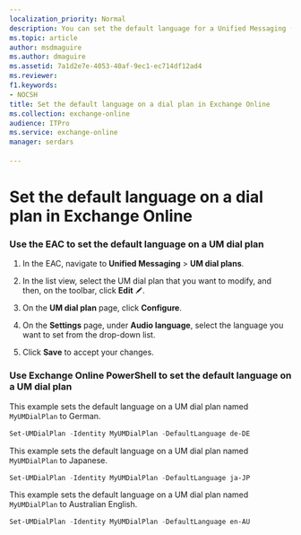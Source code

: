 ```yaml
---
localization_priority: Normal
description: You can set the default language for a Unified Messaging (UM) dial plan. Each dial plan you create will initially use English (en-US) as the default language.
ms.topic: article
author: msdmaguire
ms.author: dmaguire
ms.assetid: 7a1d2e7e-4053-40af-9ec1-ec714df12ad4
ms.reviewer: 
f1.keywords:
- NOCSH
title: Set the default language on a dial plan in Exchange Online
ms.collection: exchange-online
audience: ITPro
ms.service: exchange-online
manager: serdars

---
```


# Set the default language on a dial plan in Exchange Online

### Use the EAC to set the default language on a UM dial plan

1. In the EAC, navigate to **Unified Messaging** \> **UM dial plans**.

2. In the list view, select the UM dial plan that you want to modify, and then, on the toolbar, click **Edit** ![Edit icon](../../media/ITPro_EAC_EditIcon.gif).

3. On the **UM dial plan** page, click **Configure**.

4. On the **Settings** page, under **Audio language**, select the language you want to set from the drop-down list.

5. Click **Save** to accept your changes.

### Use Exchange Online PowerShell to set the default language on a UM dial plan

This example sets the default language on a UM dial plan named `MyUMDialPlan` to German.

```PowerShell
Set-UMDialPlan -Identity MyUMDialPlan -DefaultLanguage de-DE
```

This example sets the default language on a UM dial plan named `MyUMDialPlan` to Japanese.

```PowerShell
Set-UMDialPlan -Identity MyUMDialPlan -DefaultLanguage ja-JP
```

This example sets the default language on a UM dial plan named `MyUMDialPlan` to Australian English.

```PowerShell
Set-UMDialPlan -Identity MyUMDialPlan -DefaultLanguage en-AU
```
